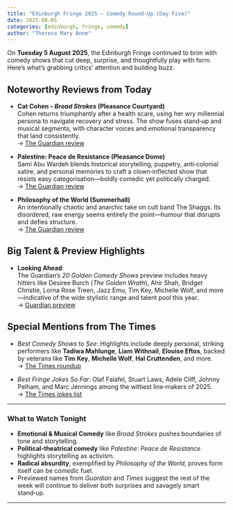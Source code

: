 ```yaml
---
title: "Edinburgh Fringe 2025 – Comedy Round‑Up (Day Five)"
date: 2025-08-05
categories: [edinburgh, fringe, comedy]
author: "Theresa Mary Anne"
---
```


On **Tuesday 5 August 2025**, the Edinburgh Fringe continued to brim with comedy shows that cut deep, surprise, and thoughtfully play with form. Here’s what’s grabbing critics’ attention and building buzz.

## Noteworthy Reviews from Today

- **Cat Cohen – _Broad Strokes_ (Pleasance Courtyard)**  
  Cohen returns triumphantly after a health scare, using her wry millennial persona to navigate recovery and stress. The show fuses stand‑up and musical segments, with character voices and emotional transparency that land consistently.  
  → [The Guardian review](https://www.theguardian.com/stage/2025/aug/06/cat-cohen-broad-strokes-review-pleasance-courtyard-edinburgh?utm_source=chatgpt.com)

- **Palestine: Peace de Resistance (Pleasance Dome)**  
  Sami Abu Wardeh blends historical storytelling, puppetry, anti‑colonial satire, and personal memories to craft a clown‑inflected show that resists easy categorisation—boldly comedic yet politically charged.  
  → [The Guardian review](https://www.theguardian.com/stage/2025/aug/05/palestine-peace-de-resistance-review-pleasance-dome-edinburgh?utm_source=chatgpt.com)

- **Philosophy of the World (Summerhall)**  
  An intentionally chaotic and anarchic take on cult band The Shaggs. Its disordered, raw energy seems entirely the point—humour that disrupts and defies structure.  
  → [The Guardian review](https://www.theguardian.com/stage/2025/aug/05/philosophy-of-the-world-review-summerhall-edinburgh-in-bed-with-my-brother-the-shaggs?utm_source=chatgpt.com)

## Big Talent & Preview Highlights

- **Looking Ahead**:  
  The Guardian’s *20 Golden Comedy Shows* preview includes heavy hitters like Desiree Burch (*The Golden Wrath*), Ahir Shah, Bridget Christie, Lorna Rose Treen, Jazz Emu, Tim Key, Michelle Wolf, and more—indicative of the wide stylistic range and talent pool this year.  
  → [Guardian preview](https://www.theguardian.com/stage/2025/jun/30/edinburgh-festival-2025-20-golden-comedy-shows-to-see-this-summer?utm_source=chatgpt.com)

## Special Mentions from The Times

- *Best Comedy Shows to See*: Highlights include deeply personal, striking performers like **Tadiwa Mahlunge**, **Liam Withnail**, **Elouise Eftos**, backed by veterans like **Tim Key**, **Michelle Wolf**, **Hal Cruttenden**, and more.  
  → [The Times roundup](https://www.thetimes.co.uk/article/edinburgh-fringe-festival-2025-best-comedy-shows-xzd2kjplw?utm_source=chatgpt.com)

- *Best Fringe Jokes So Far*: Olaf Falafel, Stuart Laws, Adele Cliff, Johnny Pelham, and Marc Jennings among the wittiest line‑makers of 2025.  
  → [The Times jokes list](https://www.thetimes.co.uk/article/the-best-jokes-of-edinburgh-fringe-2025-xkh5qg5kb?utm_source=chatgpt.com)

---

### What to Watch Tonight

- **Emotional & Musical Comedy** like *Broad Strokes* pushes boundaries of tone and storytelling.  
- **Political‑theatrical comedy** like *Palestine: Peace de Resistance* highlights storytelling as activism.  
- **Radical absurdity**, exemplified by *Philosophy of the World*, proves form itself can be comedic fuel.  
- Previewed names from *Guardian* and *Times* suggest the rest of the week will continue to deliver both surprises and savagely smart stand‑up.

---
